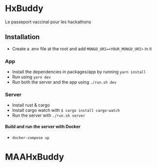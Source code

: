 # HxBuddy

Le passeport vaccinal pour les hackathons

## Installation

- Create a .env file at the root and add `MONGO_URI=<YOUR_MONGO_URI>` in it

### App

- Install the dependencies in packages/app by running `yarn install`
- Run using `yarn dev`
- Run both the server and the app using `./run.sh dev`

### Server

- Install rust & cargo
- Install cargo watch with `$ cargo install cargo-watch`
- Run the server with `./run.sh server`

#### Build and run the server with Docker

- `docker-compose up`
# MAAHxBuddy
